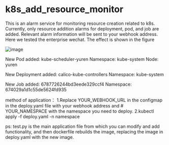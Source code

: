 # k8s_add_resource_monitor
This is an alarm service for monitoring resource creation related to k8s. Currently, only resource addition alarms for deployment, pod, and job are added.
Relevant alarm information will be sent to your webhook address. Here we tested the enterprise wechat.
The effect is shown in the figure

![image](https://github.com/user-attachments/assets/21c02b1f-200f-40ad-85a4-201f82728c67)


New Pod added: kube-scheduler-yuren
Namespace: kube-system
Node: yuren

New Deployment added: calico-kube-controllers
Namespace: kube-system

New Job added: 6787726244bd3eede329ccf4
Namespace: 674029a1d1c55de5624fd935

method of application：
1.Replace YOUR_WEBHOOK_URL in the configmap in the deploy.yaml file with your webhook address and # YOUR_NAMESPACE with the namespace you need to deploy.
2.kubectl apply -f deploy.yaml -n namespace

ps:
test.py is the main application file from which you can modify and add functionality, and then dockerfile rebuilds the image, replacing the image in deploy.yaml with the new image.
